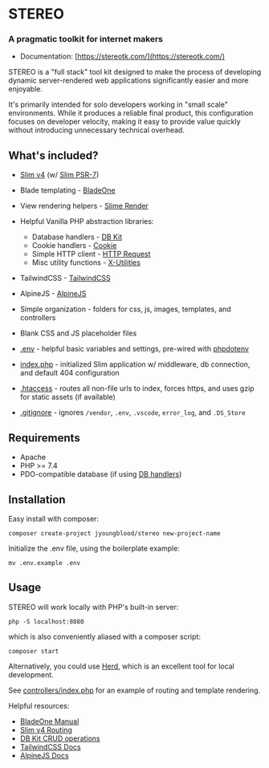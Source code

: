 # STEREO

### A pragmatic toolkit for internet makers

- Documentation: [https://stereotk.com/](https://stereotk.com/)


STEREO is a "full stack" tool kit designed to make the process of developing dynamic server-rendered web applications significantly easier and more enjoyable.

It's primarily intended for solo developers working in "small scale" environments. While it produces a reliable final product, this configuration focuses on developer velocity, making it easy to provide value quickly without introducing unnecessary technical overhead.




## What's included?

- [Slim v4](https://www.slimframework.com/) (w/ [Slim PSR-7](https://github.com/slimphp/Slim-Psr7))

- Blade templating - [BladeOne](https://github.com/eftec/bladeone)

- View rendering helpers - [Slime Render](https://github.com/jyoungblood/slime-render)

- Helpful Vanilla PHP abstraction libraries:
  - Database handlers - [DB Kit](https://github.com/jyoungblood/dbkit)
  - Cookie handlers - [Cookie](https://github.com/jyoungblood/cookie)
  - Simple HTTP client - [HTTP Request](https://github.com/jyoungblood/http-request) 
  - Misc utility functions - [X-Utilities](https://github.com/jyoungblood/x-utilities)
    
- TailwindCSS - [TailwindCSS](https://tailwindcss.com/)
- AlpineJS - [AlpineJS](https://alpinejs.dev/)
    
- Simple organization - folders for css, js, images, templates, and controllers

- Blank CSS and JS placeholder files

- [.env](https://github.com/jyoungblood/stereo/blob/master/.env.example) - helpful basic variables and settings, pre-wired with [phpdotenv](https://github.com/vlucas/phpdotenv)

- [index.php](https://github.com/jyoungblood/stereo/blob/master/index.php) - initialized Slim application w/ middleware, db connection, and default 404 configuration

- [.htaccess](https://github.com/jyoungblood/stereo/blob/master/.htaccess) - routes all non-file urls to index, forces https, and uses gzip for static assets (if available)

- [.gitignore](https://github.com/jyoungblood/stereo/blob/master/.gitignore) - ignores `/vendor`, `.env`, `.vscode`, `error_log`, and `.DS_Store`






## Requirements
- Apache
- PHP >= 7.4
- PDO-compatible database (if using [DB handlers](https://github.com/jyoungblood/dbkit))





## Installation
Easy install with composer:
```
composer create-project jyoungblood/stereo new-project-name
```

Initialize the .env file, using the boilerplate example:
```
mv .env.example .env
```




## Usage
STEREO will work locally with PHP's built-in server:
```
php -S localhost:8080
```

which is also conveniently aliased with a composer script:
```
composer start
```

Alternatively, you could use [Herd](https://herd.laravel.com/), which is an excellent tool for local development.


See [controllers/index.php](https://github.com/jyoungblood/stereo/blob/master/controllers/index.php) for an example of routing and template rendering.



Helpful resources:
- [BladeOne Manual](https://github.com/EFTEC/BladeOne/wiki/BladeOne-Manual)
- [Slim v4 Routing](https://www.slimframework.com/docs/v4/objects/routing.html)
- [DB Kit CRUD operations](https://github.com/jyoungblood/dbkit)
- [TailwindCSS Docs](https://tailwindcss.com/docs)
- [AlpineJS Docs](https://alpinejs.dev/docs/introduction)



